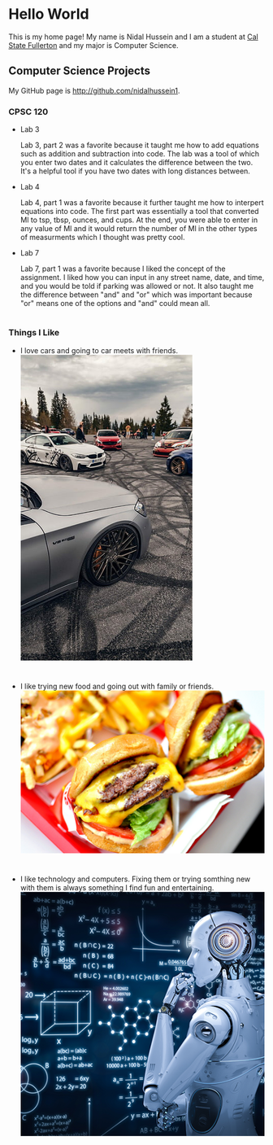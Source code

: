 # Hello World

This is my home page! My name is Nidal Hussein and I am a student at [Cal State Fullerton](http://www.fullerton.edu/) and my major is Computer Science.

## Computer Science Projects

My GitHub page is http://github.com/nidalhussein1.

### CPSC 120

* Lab 3

    Lab 3, part 2 was a favorite because it taught me how to add equations
    such as addition and subtraction into code. The lab was a tool of which
    you enter two dates and it calculates the difference between the two.
    It's a helpful tool if you have two dates with long distances between.


* Lab 4

    Lab 4, part 1 was a favorite because it further taught me how to interpert
    equations into code. The first part was essentially a tool that converted
    Ml to tsp, tbsp, ounces, and cups. At the end, you were able to enter in
    any value of Ml and it would return the number of Ml in the other types of
    measurments which I thought was pretty cool.


* Lab 7

    Lab 7, part 1 was a favorite because I liked the concept of the assignment.
    I liked how you can input in any street name, date, and time, and you would
    be told if parking was allowed or not. It also taught me the difference
    between "and" and "or" which was important because "or" means one of the
    options and "and" could mean all.

#

### Things I Like

* I love cars and going to car meets with friends.
![I love cars and going to car meets with friends.](images/cars.jpg)



#
* I like trying new food and going out with family or friends.
![In N Out Burger](images/burger.jpeg)


#
* I like technology and computers. Fixing them or trying somthing new with
them is always something I find fun and entertaining.
![Technology Picture](images/tech.png)


